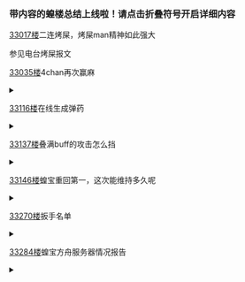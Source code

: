### 带内容的蝗楼总结上线啦！请点击折叠符号开启详细内容

[33017楼](https://bbs.nga.cn/read.php?tid=25842567&page=1651#l33017)二连烤屎，烤屎man精神如此强大

参见电台烤屎报文

[33035楼](https://bbs.nga.cn/read.php?tid=25842567&page=1652#l33035)4chan再次赢麻

<details>
  <summary></summary>
  早安，冲蝗人，我的小作文也届到了<br>
  <br>
  /vt/thread/2511209#q2579769<br>
  厕友又英断无伤赢麻了。还觉得cjx事件 35船长事件 pekomiko黑料都是安迪整活，这些都失败了，证明安迪输麻了。行吧。4chan won， kek。
</details>

[33116楼](https://bbs.nga.cn/read.php?tid=25842567&page=1656#l33116)在线生成弹药

<details>
  <summary></summary>
  https://mtool.work/randomja/create<br>
  http://pota.xyz/gallery/Random.html<br>
  https://tools.m-bsys.com/ex/long_text_maker.php<br>
  https://tool.stabucky.com/convert/dummy_text_generator.htm<br>
  再来几个正常点的文章生成器，可读性强增加混淆效果<br>
  https://tool.stabucky.com/convert/dummy_text_generator.htm<br>
  https://lipsum.sugutsukaeru.jp/<br>
  http://rooms.webcrow.jp/text.htm<br>
  都是在线生成弹药，语言选日文即可
</details>

[33137楼](https://bbs.nga.cn/read.php?tid=25842567&page=1657#l33137)叠满buff的攻击怎么挡

<details>
  <summary></summary>
  另外再更新一下: 鯊魚昨天的直播中，一個疊滿buff 的魔征人發了條紅SC，之後4chan 跟紅迪都炸開了鍋<br>
  <a href="https://imgtu.com/i/ch3pZQ"><img src="https://z3.ax1x.com/2021/04/17/ch3pZQ.jpg" alt="ch3pZQ.jpg" border="0" /></a>
</details>

[33146楼](https://bbs.nga.cn/read.php?tid=25842567&page=1658#l33146)蝗宝重回第一，这次能维持多久呢

<details>
  <summary></summary>
  慢报，蝗昨天赢麻了<br>
  <img style="max-height: 250px;" src="https://z3.ax1x.com/2021/04/17/ch3LTJ.jpg"></img>
  <img style="max-height: 250px;" src="https://z3.ax1x.com/2021/04/17/ch3jYR.jpg"></img>
</details>

[33270楼](https://bbs.nga.cn/read.php?tid=25842567&page=1664#l33270)扳手名单

<details>
  <summary></summary>
  蝗粉扳手13个<br>
  <br>
  ヨシカワ<br>
  S T<br>
  ニート72<br>
  レイリスコーポ<br>
  こし cocido<br>
  フェリックス<br>
  ーぷはー<br>
  海外ニキDavid<br>
  とりあえずDX<br>
  りょうま<br>
  cresta 61<br>
  レンズ<br>
  Rho
</details>

[33284楼](https://bbs.nga.cn/read.php?tid=25842567&page=1665#l33284)蝗宝方舟服务器情况报告

<details>
  <summary></summary>
  首先,更新一下蝗家方舟孤岛服务器的简讯,所有自然刷怪点都被放满了建筑,日本人和美国人24小时两班倒的在服务器里建造完全违反服务器规则的违规建筑,导致生态环境极大受损,精英龙比普通的还多,恶魔岛全是困龙房,根本不刷怪,素食岛变成了素食城,完全没有活物,河上有桥,河边有房,所见四处都是高楼大厦,地上几万个桩子,完全不顾绿水青山就是金山银山的正确方向,走毁灭生态环境快速获得利益的旧路,是完全不可容忍的!如果在任何其他服务器里,是要被服主杀头或者服务器全部人围攻的!<br>
  <img style="max-height: 250px;" src="https://z3.ax1x.com/2021/04/17/ch33z6.jpg"></img>
  <img style="max-height: 250px;" src="https://z3.ax1x.com/2021/04/17/ch3rSP.jpg"></img>
  <img style="max-height: 250px;" src="https://z3.ax1x.com/2021/04/17/ch36OS.jpg"></img>
  <img style="max-height: 250px;" src="https://z3.ax1x.com/2021/04/17/ch3TyT.jpg"></img>
</details>